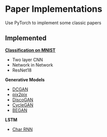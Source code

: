 # Paper Implementations
Use PyTorch to implement some classic papers

## Implemented

**[Classification on MNIST](https://github.com/sunshineatnoon/PyTorchExercise/tree/master/classification)**
- Two layer CNN
- Network in Network
- ResNet18

**Generative Models**
- [DCGAN](https://github.com/sunshineatnoon/PyTorchExercise/tree/master/dcgan)
- [pix2pix](https://github.com/sunshineatnoon/PyTorchExercise/tree/master/pix2pix)
- [DiscoGAN](https://github.com/sunshineatnoon/PyTorchExamples/tree/master/DiscoGAN)
- [CycleGAN](https://github.com/sunshineatnoon/Paper-Implementations/tree/master/cycleGAN)
- [BEGAN](https://github.com/sunshineatnoon/Paper-Implementations/tree/master/BEGAN)

**LSTM**
- [Char RNN](https://github.com/sunshineatnoon/PyTorchExamples/tree/master/char-rnn)
